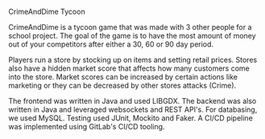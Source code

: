 CrimeAndDime Tycoon

CrimeAndDime is a tycoon game that was made with 3 other people for a school project.
The goal of the game is to have the most amount of money out of your competitors
after either a 30, 60 or 90 day period. 

Players run a store by stocking up on items and setting retail prices.
Stores also have a hidden market score that affects how many customers
come into the store. Market scores can be increased by certain actions
like marketing or they can be decreased by other stores attacks (Crime).

The frontend was written in Java and used LIBGDX. 
The backend was also written in Java and leveraged websockets and REST API's.
For databasing, we used MySQL.
Testing used JUnit, Mockito and Faker.
A CI/CD pipeline was implemented using GitLab's CI/CD tooling. 
